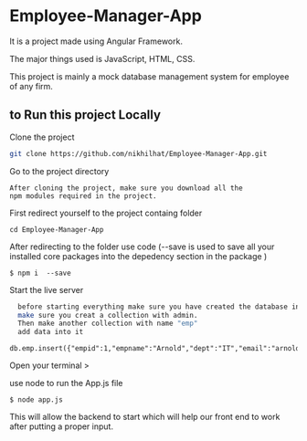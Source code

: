 
# Employee-Manager-App

It is a project made using Angular Framework.

The major things used is JavaScript, HTML, CSS.

This project is mainly a mock database management system for employee of any firm.


## to Run this project Locally

Clone the project

```bash
git clone https://github.com/nikhilhat/Employee-Manager-App.git
```

Go to the project directory

```
After cloning the project, make sure you download all the 
npm modules required in the project.
```
First redirect yourself to the project containg folder

```
cd Employee-Manager-App 
```
After redirecting to the folder use code (--save is used to save all your 
installed core packages into the depedency section in the package )
```
$ npm i  --save
```

Start the live server

```bash
  before starting everything make sure you have created the database in Mongodb.
  make sure you creat a collection with admin.
  Then make another collection with name "emp"
  add data into it 
  ```
  ```
  db.emp.insert({"empid":1,"empname":"Arnold","dept":"IT","email":"arnold@gmail.com","level":"junior"})

```
Open your terminal  >

use node to run the App.js file
```
$ node app.js
```
This will allow the backend to start which will help our front end to work after putting a proper input.


